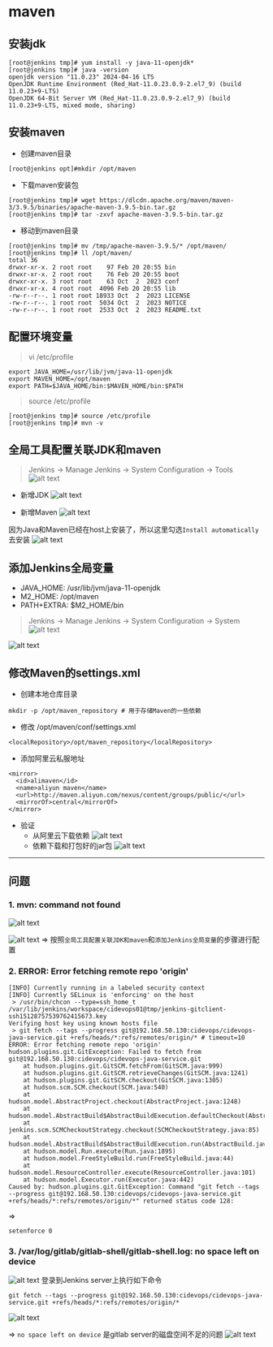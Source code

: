 # maven

## 安装jdk
```
[root@jenkins tmp]# yum install -y java-11-openjdk*
[root@jenkins tmp]# java -version
openjdk version "11.0.23" 2024-04-16 LTS
OpenJDK Runtime Environment (Red_Hat-11.0.23.0.9-2.el7_9) (build 11.0.23+9-LTS)
OpenJDK 64-Bit Server VM (Red_Hat-11.0.23.0.9-2.el7_9) (build 11.0.23+9-LTS, mixed mode, sharing)
```

## 安装maven
* 创建maven目录
```
[root@jenkins opt]#mkdir /opt/maven
```
* 下载maven安装包
```
[root@jenkins tmp]# wget https://dlcdn.apache.org/maven/maven-3/3.9.5/binaries/apache-maven-3.9.5-bin.tar.gz
[root@jenkins tmp]# tar -zxvf apache-maven-3.9.5-bin.tar.gz
```
* 移动到maven目录
```
[root@jenkins tmp]# mv /tmp/apache-maven-3.9.5/* /opt/maven/
[root@jenkins tmp]# ll /opt/maven/
total 36
drwxr-xr-x. 2 root root    97 Feb 20 20:55 bin
drwxr-xr-x. 2 root root    76 Feb 20 20:55 boot
drwxr-xr-x. 3 root root    63 Oct  2  2023 conf
drwxr-xr-x. 4 root root  4096 Feb 20 20:55 lib
-rw-r--r--. 1 root root 18933 Oct  2  2023 LICENSE
-rw-r--r--. 1 root root  5034 Oct  2  2023 NOTICE
-rw-r--r--. 1 root root  2533 Oct  2  2023 README.txt
```

## 配置环境变量
> vi /etc/profile
```
export JAVA_HOME=/usr/lib/jvm/java-11-openjdk
export MAVEN_HOME=/opt/maven
export PATH=$JAVA_HOME/bin:$MAVEN_HOME/bin:$PATH
```
> source /etc/profile
```
[root@jenkins tmp]# source /etc/profile
[root@jenkins tmp]# mvn -v
```

## 全局工具配置关联JDK和maven
> Jenkins -> Manage Jenkins -> System Configuration -> Tools
![alt text](ef837451-05b6-4332-84ed-4843fc9991ff.png)
* 新增JDK
![alt text](9f0374e0-a849-4fe7-b9f4-c4faa2df8974.png)

* 新增Maven
![alt text](e350f940-bd8e-460a-a2bc-3b2259ba82cc.png)

因为Java和Maven已经在host上安装了，所以这里勾选`Install automatically`去安装
![alt text](9a54354b-429b-4ccc-b7dc-63079a628573.png)

## 添加Jenkins全局变量
* JAVA_HOME: /usr/lib/jvm/java-11-openjdk
* M2_HOME: /opt/maven
* PATH+EXTRA: $M2_HOME/bin
> Jenkins -> Manage Jenkins -> System Configuration -> System
![alt text](e25db535-6a65-40ad-bf56-d311f52fbf1d.png)

![alt text](image.png)

## 修改Maven的settings.xml
* 创建本地仓库目录
```
mkdir -p /opt/maven_repository # 用于存储Maven的一些依赖
```
* 修改 /opt/maven/conf/settings.xml
```
<localRepository>/opt/maven_repository</localRepository>
```
* 添加阿里云私服地址
```
<mirror>
  <id>alimaven</id>
  <name>aliyun maven</name>
  <url>http://maven.aliyun.com/nexus/content/groups/public/</url>
  <mirrorOf>central</mirrorOf>
</mirror>
```
* 验证
  * 从阿里云下载依赖
  ![alt text](9a0b2607-c5dd-413e-bc0e-387d3c2776e0.png)
  * 依赖下载和打包好的jar包
  ![alt text](image-1.png)
  
---
## 问题
### 1. mvn: command not found
![alt text](0ac771f8-e456-4670-9a94-5a89579b17eb.png)

![alt text](5e8a6743-dcf0-4344-9b73-e86d8d8eb47c.png)
=>
按照`全局工具配置关联JDK和maven`和`添加Jenkins全局变量`的步骤进行配置

### 2. ERROR: Error fetching remote repo 'origin'
```
[INFO] Currently running in a labeled security context
[INFO] Currently SELinux is 'enforcing' on the host
 > /usr/bin/chcon --type=ssh_home_t /var/lib/jenkins/workspace/cidevops01@tmp/jenkins-gitclient-ssh15128757539762415673.key
Verifying host key using known hosts file
 > git fetch --tags --progress git@192.168.50.130:cidevops/cidevops-java-service.git +refs/heads/*:refs/remotes/origin/* # timeout=10
ERROR: Error fetching remote repo 'origin'
hudson.plugins.git.GitException: Failed to fetch from git@192.168.50.130:cidevops/cidevops-java-service.git
	at hudson.plugins.git.GitSCM.fetchFrom(GitSCM.java:999)
	at hudson.plugins.git.GitSCM.retrieveChanges(GitSCM.java:1241)
	at hudson.plugins.git.GitSCM.checkout(GitSCM.java:1305)
	at hudson.scm.SCM.checkout(SCM.java:540)
	at hudson.model.AbstractProject.checkout(AbstractProject.java:1248)
	at hudson.model.AbstractBuild$AbstractBuildExecution.defaultCheckout(AbstractBuild.java:649)
	at jenkins.scm.SCMCheckoutStrategy.checkout(SCMCheckoutStrategy.java:85)
	at hudson.model.AbstractBuild$AbstractBuildExecution.run(AbstractBuild.java:521)
	at hudson.model.Run.execute(Run.java:1895)
	at hudson.model.FreeStyleBuild.run(FreeStyleBuild.java:44)
	at hudson.model.ResourceController.execute(ResourceController.java:101)
	at hudson.model.Executor.run(Executor.java:442)
Caused by: hudson.plugins.git.GitException: Command "git fetch --tags --progress git@192.168.50.130:cidevops/cidevops-java-service.git +refs/heads/*:refs/remotes/origin/*" returned status code 128:
```
=>
```
setenforce 0
```

### 3. /var/log/gitlab/gitlab-shell/gitlab-shell.log: no space left on device
![alt text](6ba53b4c-adf4-4bae-bffd-0e90d70182a2.png)
登录到Jenkins server上执行如下命令
```
git fetch --tags --progress git@192.168.50.130:cidevops/cidevops-java-service.git +refs/heads/*:refs/remotes/origin/*
```
![alt text](9f6228a5-7aa3-4e25-a1cd-2b2743e3b2ad.png)

=>
`no space left on device` 是gitlab server的磁盘空间不足的问题
![alt text](c1a51620-ed62-4d72-9d4c-f2f0bc4a65b3.png)